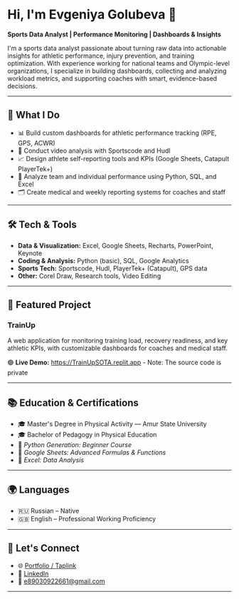 # Hi, I'm Evgeniya Golubeva 👋  
**Sports Data Analyst | Performance Monitoring | Dashboards & Insights**

I'm a sports data analyst passionate about turning raw data into actionable insights for athletic performance, injury prevention, and training optimization. With experience working for national teams and Olympic-level organizations, I specialize in building dashboards, collecting and analyzing workload metrics, and supporting coaches with smart, evidence-based decisions.

---

## 🧠 What I Do

- 📊 Build custom dashboards for athletic performance tracking (RPE, GPS, ACWR)
- 🎥 Conduct video analysis with Sportscode and Hudl
- 📈 Design athlete self-reporting tools and KPIs (Google Sheets, Catapult PlayerTek+)
- 🧬 Analyze team and individual performance using Python, SQL, and Excel
- 🗂 Create medical and weekly reporting systems for coaches and staff

---

## 🛠 Tech & Tools

- **Data & Visualization:** Excel, Google Sheets, Recharts, PowerPoint, Keynote  
- **Coding & Analysis:** Python (basic), SQL, Google Analytics  
- **Sports Tech:** Sportscode, Hudl, PlayerTek+ (Catapult), GPS data  
- **Other:** Corel Draw, Research tools, Video Editing

---

## 🚀 Featured Project

### TrainUp  
A web application for monitoring training load, recovery readiness, and key athletic KPIs, with customizable dashboards for coaches and medical staff.

🟢 **Live Demo:** https://TrainUpSOTA.replit.app - Note: The source code is private

---

## 📚 Education & Certifications

- 🎓 Master's Degree in Physical Activity — Amur State University  
- 🎓 Bachelor of Pedagogy in Physical Education  
- 📜 *Python Generation: Beginner Course*  
- 📜 *Google Sheets: Advanced Formulas & Functions*  
- 📜 *Excel: Data Analysis*

---

## 🌍 Languages

- 🇷🇺 Russian – Native  
- 🇬🇧 English – Professional Working Proficiency

---

## 🔗 Let's Connect

- 🌐 [Portfolio / Taplink](https://geny-golubeva.taplink.ws)  
- 💼 [LinkedIn](https://www.linkedin.com/in/golubeva-evgeniya-analyst)  
- 📧 e89030922661@gmail.com

---
